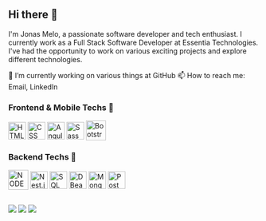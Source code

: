 ## Hi there 👋
I'm Jonas Melo, a passionate software developer and tech enthusiast. I currently work as a Full Stack Software Developer at Essentia Technologies.
I've had the opportunity to work on various exciting projects and explore different technologies.

🔭 I’m currently working on various things at GitHub
📫 How to reach me: Email, LinkedIn

### Frontend & Mobile Techs 👋
  <div style="display: inline_block">
    <img align="center" alt="HTML" height="35" width="35" src="https://cdn.jsdelivr.net/gh/devicons/devicon@latest/icons/html5/html5-plain.svg">
    <img align="center" alt="CSS" height="35" width="35" src="https://cdn.jsdelivr.net/gh/devicons/devicon@latest/icons/css3/css3-plain.svg">
    <img align="center" alt="Angular" heigth="35" width="35" src="https://cdn.jsdelivr.net/gh/devicons/devicon@latest/icons/angularjs/angularjs-plain.svg">
    <img align="center" alt="Sass" heigth="35" width="35" src="https://cdn.jsdelivr.net/gh/devicons/devicon@latest/icons/sass/sass-original.svg">
    <img align="center" alt="Bootstrap" heigth="40" width="40" src="https://cdn.jsdelivr.net/gh/devicons/devicon@latest/icons/bootstrap/bootstrap-original.svg">
  </div>
  
### Backend Techs 👋
  <div style="display: inline_block">
    <img align="center" alt="NODE" height="40" width="40" src="https://cdn.jsdelivr.net/gh/devicons/devicon@latest/icons/nodejs/nodejs-original-wordmark.svg">
    <img align="center" alt="Nest.js" height="35" width="35" src="https://cdn.jsdelivr.net/gh/devicons/devicon@latest/icons/nestjs/nestjs-original.svg">
    <img align="center" alt="SQL" heigth="35" width="35" src="https://cdn.jsdelivr.net/gh/devicons/devicon@latest/icons/azuresqldatabase/azuresqldatabase-original.svg">
    <img align="center" alt="DBeaver" heigth="35" width="35" src="https://cdn.jsdelivr.net/gh/devicons/devicon@latest/icons/dbeaver/dbeaver-original.svg">
    <img align="center" alt="Mongo" heigth="35" width="35" src="https://cdn.jsdelivr.net/gh/devicons/devicon@latest/icons/mongodb/mongodb-original.svg">
    <img align="center" alt="Postman" heigth="35" width="35" src="https://cdn.jsdelivr.net/gh/devicons/devicon@latest/icons/postman/postman-original.svg">
    
  </div>
  
  ##
 
<div> 
  <a href="https://instagram.com/jonas__melo?igshid=YmMyMTA2M2Y=" target="_blank"><img src="https://img.shields.io/badge/-Instagram-%23E4405F?style=for-the-badge&logo=instagram&logoColor=white" target="_blank"></a>
  <a href = "mailto:jonasmelodapaz74@gmail.com"><img src="https://img.shields.io/badge/-Gmail-%23333?style=for-the-badge&logo=gmail&logoColor=white" target="_blank"></a>
  <a href="https://www.linkedin.com/in/rafaella-melo-420a5115a" target="_blank"><img src="https://img.shields.io/badge/-LinkedIn-%230077B5?style=for-the-badge&logo=linkedin&logoColor=white" target="_blank"></a> 
</div>
